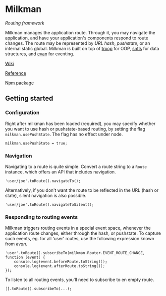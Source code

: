 Milkman
========

*Routing framework*

Milkman manages the application route. Through it, you may navigate the application, and have your application's components respond to route changes. The route may be represented by *URL hash*, *pushstate*, or an internal static global. Milkman is built on top of [troop](https://github.com/danstocker/troop) for OOP, [sntls](https://github.com/danstocker/sntls) for data structures, and [evan](https://github.com/danstocker/evan) for eventing.

[Wiki](https://github.com/danstocker/milkman/wiki)

[Reference](http://danstocker.github.io/milkman/)

[Npm package](https://www.npmjs.com/package/milkman)

Getting started
---------------

### Configuration

Right after milkman has been loaded (required), you may specify whether you want to use hash or pushstate-based routing, by setting the flag `milkman.usePushState`. The flag has no effect under node.

    milkman.usePushState = true;

### Navigation

Navigating to a route is quite simple. Convert a route string to a `Route` instance, which offers an API that includes navigation.

    'user/joe'.toRoute().navigateTo();

Alternatively, if you don't want the route to be reflected in the URL (hash or state), silent navigation is also possible.

    'user/joe'.toRoute().navigateToSilent();

### Responding to routing events

Milkman triggers routing events in a special event space, whenever the application route changes, either through the hash, or pushstate. To capture such events, eg. for all 'user' routes, use the following expression known from *evan*.

    'user'.toRoute().subscribeTo(milkman.Router.EVENT_ROUTE_CHANGE, function (event) {
        console.log(event.beforeRoute.toString());
        console.log(event.afterRoute.toString());
    });

To listen to all routing events, you'll need to subscribe to en empty route.

    [].toRoute().subscribeTo(...);

